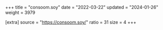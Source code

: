 +++
title = "consoom.soy"
date = "2022-03-22"
updated = "2024-01-26"
weight = 3979

[extra]
source = "https://consoom.soy/"
ratio = 31
size = 4
+++
